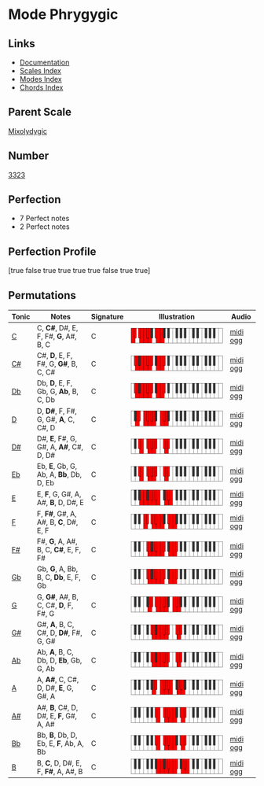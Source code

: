 # Mode Phrygygic

## Links

- [Documentation](index.md)
- [Scales Index](Scales.md)
- [Modes Index](Modes.md)
- [Chords Index](Chords.md)

## Parent Scale

[Mixolydygic](ScaleMixolydygic.md)

## Number

[3323](https://ianring.com/musictheory/scales/3323)

## Perfection

- 7 Perfect notes
- 2 Perfect notes

## Perfection Profile

[true false true true true true false true true]

## Permutations

| Tonic | Notes | Signature | Illustration | Audio |
|-------|-------|-----------|--------------|-------|
| [C](ModeCNaturalPhrygygic.md) | C, **C#**, D#, E, F, F#, **G**, A#, B, C | C | ![CNaturalPhrygygic](ModeCNaturalPhrygygic.png) | [midi](ModeCNaturalPhrygygic.mid) [ogg](ModeCNaturalPhrygygic.ogg) |
| [C#](ModeCSharpPhrygygic.md) | C#, **D**, E, F, F#, G, **G#**, B, C, C# | C | ![CSharpPhrygygic](ModeCSharpPhrygygic.png) | [midi](ModeCSharpPhrygygic.mid) [ogg](ModeCSharpPhrygygic.ogg) |
| [Db](ModeDFlatPhrygygic.md) | Db, **D**, E, F, Gb, G, **Ab**, B, C, Db | C | ![DFlatPhrygygic](ModeDFlatPhrygygic.png) | [midi](ModeDFlatPhrygygic.mid) [ogg](ModeDFlatPhrygygic.ogg) |
| [D](ModeDNaturalPhrygygic.md) | D, **D#**, F, F#, G, G#, **A**, C, C#, D | C | ![DNaturalPhrygygic](ModeDNaturalPhrygygic.png) | [midi](ModeDNaturalPhrygygic.mid) [ogg](ModeDNaturalPhrygygic.ogg) |
| [D#](ModeDSharpPhrygygic.md) | D#, **E**, F#, G, G#, A, **A#**, C#, D, D# | C | ![DSharpPhrygygic](ModeDSharpPhrygygic.png) | [midi](ModeDSharpPhrygygic.mid) [ogg](ModeDSharpPhrygygic.ogg) |
| [Eb](ModeEFlatPhrygygic.md) | Eb, **E**, Gb, G, Ab, A, **Bb**, Db, D, Eb | C | ![EFlatPhrygygic](ModeEFlatPhrygygic.png) | [midi](ModeEFlatPhrygygic.mid) [ogg](ModeEFlatPhrygygic.ogg) |
| [E](ModeENaturalPhrygygic.md) | E, **F**, G, G#, A, A#, **B**, D, D#, E | C | ![ENaturalPhrygygic](ModeENaturalPhrygygic.png) | [midi](ModeENaturalPhrygygic.mid) [ogg](ModeENaturalPhrygygic.ogg) |
| [F](ModeFNaturalPhrygygic.md) | F, **F#**, G#, A, A#, B, **C**, D#, E, F | C | ![FNaturalPhrygygic](ModeFNaturalPhrygygic.png) | [midi](ModeFNaturalPhrygygic.mid) [ogg](ModeFNaturalPhrygygic.ogg) |
| [F#](ModeFSharpPhrygygic.md) | F#, **G**, A, A#, B, C, **C#**, E, F, F# | C | ![FSharpPhrygygic](ModeFSharpPhrygygic.png) | [midi](ModeFSharpPhrygygic.mid) [ogg](ModeFSharpPhrygygic.ogg) |
| [Gb](ModeGFlatPhrygygic.md) | Gb, **G**, A, Bb, B, C, **Db**, E, F, Gb | C | ![GFlatPhrygygic](ModeGFlatPhrygygic.png) | [midi](ModeGFlatPhrygygic.mid) [ogg](ModeGFlatPhrygygic.ogg) |
| [G](ModeGNaturalPhrygygic.md) | G, **G#**, A#, B, C, C#, **D**, F, F#, G | C | ![GNaturalPhrygygic](ModeGNaturalPhrygygic.png) | [midi](ModeGNaturalPhrygygic.mid) [ogg](ModeGNaturalPhrygygic.ogg) |
| [G#](ModeGSharpPhrygygic.md) | G#, **A**, B, C, C#, D, **D#**, F#, G, G# | C | ![GSharpPhrygygic](ModeGSharpPhrygygic.png) | [midi](ModeGSharpPhrygygic.mid) [ogg](ModeGSharpPhrygygic.ogg) |
| [Ab](ModeAFlatPhrygygic.md) | Ab, **A**, B, C, Db, D, **Eb**, Gb, G, Ab | C | ![AFlatPhrygygic](ModeAFlatPhrygygic.png) | [midi](ModeAFlatPhrygygic.mid) [ogg](ModeAFlatPhrygygic.ogg) |
| [A](ModeANaturalPhrygygic.md) | A, **A#**, C, C#, D, D#, **E**, G, G#, A | C | ![ANaturalPhrygygic](ModeANaturalPhrygygic.png) | [midi](ModeANaturalPhrygygic.mid) [ogg](ModeANaturalPhrygygic.ogg) |
| [A#](ModeASharpPhrygygic.md) | A#, **B**, C#, D, D#, E, **F**, G#, A, A# | C | ![ASharpPhrygygic](ModeASharpPhrygygic.png) | [midi](ModeASharpPhrygygic.mid) [ogg](ModeASharpPhrygygic.ogg) |
| [Bb](ModeBFlatPhrygygic.md) | Bb, **B**, Db, D, Eb, E, **F**, Ab, A, Bb | C | ![BFlatPhrygygic](ModeBFlatPhrygygic.png) | [midi](ModeBFlatPhrygygic.mid) [ogg](ModeBFlatPhrygygic.ogg) |
| [B](ModeBNaturalPhrygygic.md) | B, **C**, D, D#, E, F, **F#**, A, A#, B | C | ![BNaturalPhrygygic](ModeBNaturalPhrygygic.png) | [midi](ModeBNaturalPhrygygic.mid) [ogg](ModeBNaturalPhrygygic.ogg) |
